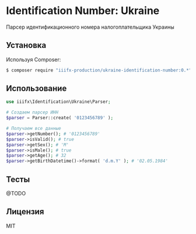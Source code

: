 # Identification Number: Ukraine

Парсер идентификационного номера налогоплательщика Украины

## Установка

Используя Composer:

``` bash
$ composer require "iiifx-production/ukraine-identification-number:0.*"
```

## Использование

``` php
use iiifx\Identification\Ukraine\Parser;

# Создаем парсер ИНН
$parser = Parser::create( '0123456789' );

# Получаем все данные
$parser->getNumber(); # '0123456789'
$parser->isValid(); # true
$parser->getSex(); # 'M'
$parser->isMale(); # true
$parser->getAge(); # 32
$parser->getBirthDatetime()->format( 'd.m.Y' ); # '02.05.1984'
```

## Тесты

@TODO

## Лицензия

MIT
